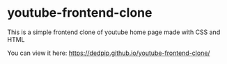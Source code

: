# youtube-frontend-clone

This is a simple frontend clone of youtube home page made with CSS and HTML

You can view it here: https://dedpip.github.io/youtube-frontend-clone/